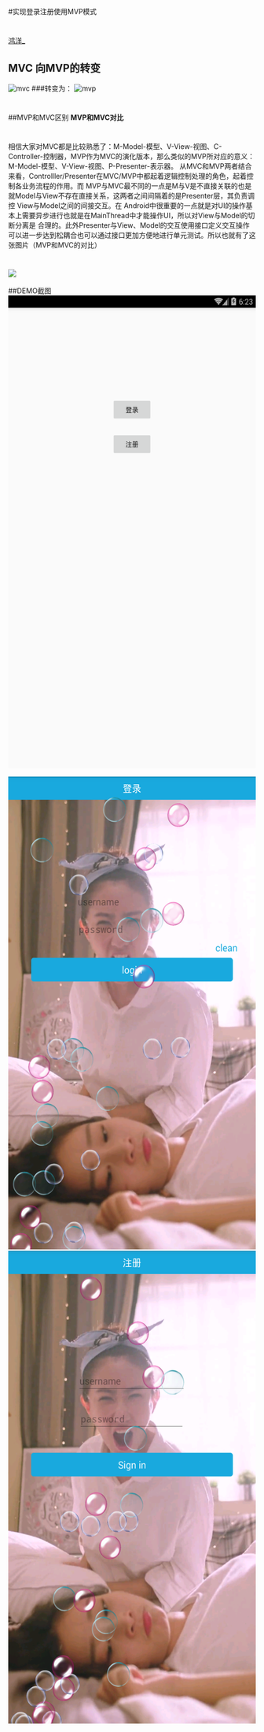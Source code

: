 #实现登录注册使用MVP模式
#
[鸿洋_](http://blog.csdn.net/lmj623565791/article/details/46596109)

## MVC 向MVP的转变
![mvc](http://img.blog.csdn.net/20150622212835554)
###转变为：
![mvp](http://img.blog.csdn.net/20150622212856011)
#
##MVP和MVC区别
**MVP和MVC对比**
#
相信大家对MVC都是比较熟悉了：M-Model-模型、V-View-视图、C-Controller-控制器，MVP作为MVC的演化版本，那么类似的MVP所对应的意义：M-Model-模型、V-View-视图、P-Presenter-表示器。 从MVC和MVP两者结合来看，Controlller/Presenter在MVC/MVP中都起着逻辑控制处理的角色，起着控制各业务流程的作用。而 MVP与MVC最不同的一点是M与V是不直接关联的也是就Model与View不存在直接关系，这两者之间间隔着的是Presenter层，其负责调控 View与Model之间的间接交互。在 Android中很重要的一点就是对UI的操作基本上需要异步进行也就是在MainThread中才能操作UI，所以对View与Model的切断分离是 合理的。此外Presenter与View、Model的交互使用接口定义交互操作可以进一步达到松耦合也可以通过接口更加方便地进行单元测试。所以也就有了这张图片（MVP和MVC的对比）
#
![](http://img.blog.csdn.net/20150622212856011)

##DEMO截图     
<img width="540" height="960" src="https://github.com/program008/MvpUtil/blob/master/screenshots/device-2017-07-26-182505.png?raw=true"/>

<img width="540" height="960" src="https://github.com/program008/MvpUtil/blob/master/screenshots/device-2017-07-26-182545.png?raw=true"/><img width="540" height="960" src="https://github.com/program008/MvpUtil/blob/master/screenshots/device-2017-07-26-182612.png?raw=true"/>



